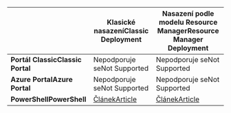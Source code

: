 |  | <span data-ttu-id="ca61f-101">**Klasické nasazení**</span><span class="sxs-lookup"><span data-stu-id="ca61f-101">**Classic Deployment**</span></span> | <span data-ttu-id="ca61f-102">**Nasazení podle modelu Resource Manager**</span><span class="sxs-lookup"><span data-stu-id="ca61f-102">**Resource Manager Deployment**</span></span> |
| --- | --- | --- |
| <span data-ttu-id="ca61f-103">**Portál Classic**</span><span class="sxs-lookup"><span data-stu-id="ca61f-103">**Classic Portal**</span></span> |<span data-ttu-id="ca61f-104">Nepodporuje se</span><span class="sxs-lookup"><span data-stu-id="ca61f-104">Not Supported</span></span> |<span data-ttu-id="ca61f-105">Nepodporuje se</span><span class="sxs-lookup"><span data-stu-id="ca61f-105">Not Supported</span></span> |
| <span data-ttu-id="ca61f-106">**Azure Portal**</span><span class="sxs-lookup"><span data-stu-id="ca61f-106">**Azure Portal**</span></span> |<span data-ttu-id="ca61f-107">Nepodporuje se</span><span class="sxs-lookup"><span data-stu-id="ca61f-107">Not Supported</span></span> |<span data-ttu-id="ca61f-108">Nepodporuje se</span><span class="sxs-lookup"><span data-stu-id="ca61f-108">Not Supported</span></span> |
| <span data-ttu-id="ca61f-109">**PowerShell**</span><span class="sxs-lookup"><span data-stu-id="ca61f-109">**PowerShell**</span></span> |[<span data-ttu-id="ca61f-110">Článek</span><span class="sxs-lookup"><span data-stu-id="ca61f-110">Article</span></span>](../articles/expressroute/expressroute-howto-coexist-classic.md) |[<span data-ttu-id="ca61f-111">Článek</span><span class="sxs-lookup"><span data-stu-id="ca61f-111">Article</span></span>](../articles/expressroute/expressroute-howto-coexist-resource-manager.md) |

